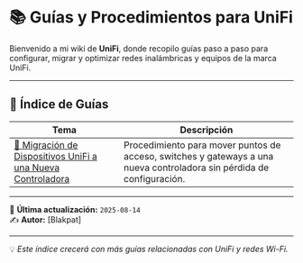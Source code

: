 # 📚 Guías y Procedimientos para UniFi

Bienvenido a mi wiki de **UniFi**, donde recopilo guías paso a paso para configurar, migrar y optimizar redes inalámbricas y equipos de la marca UniFi.

---

## 📑 Índice de Guías

| Tema | Descripción |
|------|-------------|
| [🚀 Migración de Dispositivos UniFi a una Nueva Controladora](https://github.com/blakpat/Unifi/wiki/Migraci%C3%B3n-de-Dispositivos-UniFi-a-una-Nueva-Controladora) | Procedimiento para mover puntos de acceso, switches y gateways a una nueva controladora sin pérdida de configuración. |

---

📅 **Última actualización:** `2025-08-14`  
✍️ **Autor:** [Blakpat]  

---
💡 *Este índice crecerá con más guías relacionadas con UniFi y redes Wi-Fi.*
